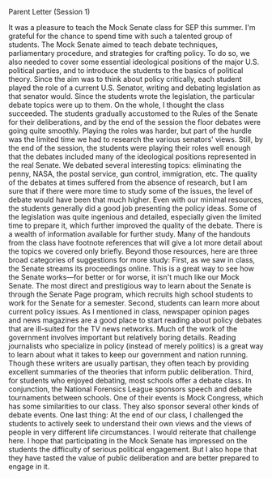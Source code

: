 Parent Letter (Session 1)

It was a pleasure to teach the Mock Senate class for SEP this summer. I'm grateful for the chance to spend time with such a talented group of students. The Mock Senate aimed to teach debate techniques, parliamentary procedure, and strategies for crafting policy. To do so, we also needed to cover some essential ideological positions of the major U.S. political parties, and to introduce the students to the basics of political theory. Since the aim was to think about policy critically, each student played the role of a current U.S. Senator, writing and debating legislation as that senator would. Since the students wrote the legislation, the particular debate topics were up to them. 
On the whole, I thought the class succeeded. The students gradually accustomed to the Rules of the Senate for their deliberations, and by the end of the session the floor debates were going quite smoothly. Playing the roles was harder, but part of the hurdle was the limited time we had to research the various senators' views. Still, by the end of the session, the students were playing their roles well enough that the debates included many of the ideological positions represented in the real Senate. We debated several interesting topics: eliminating the penny, NASA, the postal service, gun control, immigration, etc. The quality of the debates at times suffered from the absence of research, but I am sure that if there were more time to study some of the issues, the level of debate would have been that much higher. Even with our minimal resources, the students generally did a good job presenting the policy ideas. Some of the legislation was quite ingenious and detailed, especially given the limited time to prepare it, which further improved the quality of the debate.
There is a wealth of information available for further study. Many of the handouts from the class have footnote references that will give a lot more detail about the topics we covered only briefly. Beyond those resources, here are three broad categories of suggestions for more study: First, as we saw in class, the Senate streams its proceedings online. This is a great way to see how the Senate works—for better or for worse, it isn't much like our Mock Senate. The most direct and prestigious way to learn about the Senate is through the Senate Page program, which recruits high school students to work for the Senate for a semester. Second, students can learn more about current policy issues. As I mentioned in class, newspaper opinion pages and news magazines are a good place to start reading about policy debates that are ill-suited for the TV news networks. Much of the work of the government involves important but relatively boring details. Reading journalists who specialize in policy (instead of merely politics) is a great way to learn about what it takes to keep our government and nation running. Though these writers are usually partisan, they often teach by providing excellent summaries of the theories that inform public deliberation. Third, for students who enjoyed debating, most schools offer a debate class. In conjunction, the National Forensics League sponsors speech and debate tournaments between schools. One of their events is Mock Congress, which has some similarities to our class. They also sponsor several other kinds of debate events. One last thing: At the end of our class, I challenged the students to actively seek to understand their own views and the views of people in very different life circumstances. I would reiterate that challenge here. I hope that participating in the Mock Senate has impressed on the students the difficulty of serious political engagement. But I also hope that they have tasted the value of public deliberation and are better prepared to engage in it.

